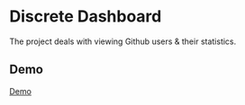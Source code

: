 # Discrete Dashboard

The project deals with viewing Github users & their statistics.

## Demo
[Demo](https://krantikc.github.io/discrete/demo/)
